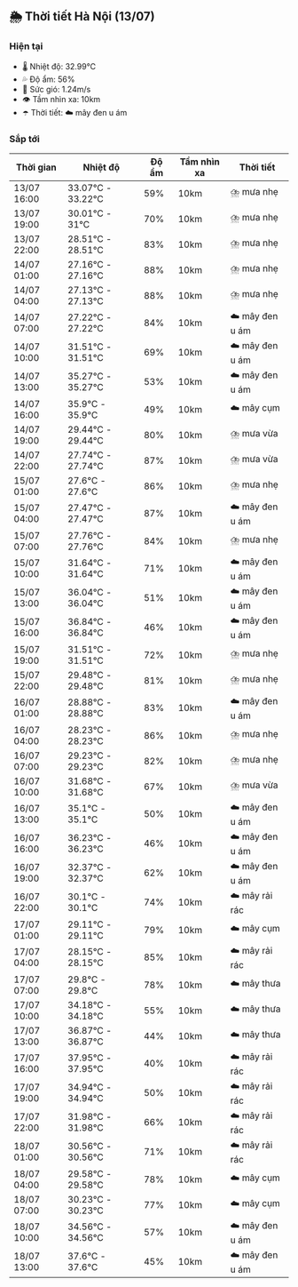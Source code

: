 ## 🌦️ Thời tiết Hà Nội (13/07)

### Hiện tại

- 🌡️ Nhiệt độ: 32.99℃
- 💦 Độ ẩm: 56%
- 💨 Sức gió: 1.24m/s
- 👁️ Tầm nhìn xa: 10km
- ☂️ Thời tiết: ☁️ mây đen u ám

### Sắp tới

| Thời gian | Nhiệt độ | Độ ẩm | Tầm nhìn xa | Thời tiết |
| --- | --- | --- | --- | --- |
| 13/07 16:00 | 33.07℃ - 33.22℃ | 59% | 10km | ⛈️ mưa nhẹ |
| 13/07 19:00 | 30.01℃ - 31℃ | 70% | 10km | ⛈️ mưa nhẹ |
| 13/07 22:00 | 28.51℃ - 28.51℃ | 83% | 10km | ⛈️ mưa nhẹ |
| 14/07 01:00 | 27.16℃ - 27.16℃ | 88% | 10km | ⛈️ mưa nhẹ |
| 14/07 04:00 | 27.13℃ - 27.13℃ | 88% | 10km | ⛈️ mưa nhẹ |
| 14/07 07:00 | 27.22℃ - 27.22℃ | 84% | 10km | ☁️ mây đen u ám |
| 14/07 10:00 | 31.51℃ - 31.51℃ | 69% | 10km | ☁️ mây đen u ám |
| 14/07 13:00 | 35.27℃ - 35.27℃ | 53% | 10km | ☁️ mây đen u ám |
| 14/07 16:00 | 35.9℃ - 35.9℃ | 49% | 10km | ☁️ mây cụm |
| 14/07 19:00 | 29.44℃ - 29.44℃ | 80% | 10km | ⛈️ mưa vừa |
| 14/07 22:00 | 27.74℃ - 27.74℃ | 87% | 10km | ⛈️ mưa vừa |
| 15/07 01:00 | 27.6℃ - 27.6℃ | 86% | 10km | ⛈️ mưa nhẹ |
| 15/07 04:00 | 27.47℃ - 27.47℃ | 87% | 10km | ☁️ mây đen u ám |
| 15/07 07:00 | 27.76℃ - 27.76℃ | 84% | 10km | ⛈️ mưa nhẹ |
| 15/07 10:00 | 31.64℃ - 31.64℃ | 71% | 10km | ☁️ mây đen u ám |
| 15/07 13:00 | 36.04℃ - 36.04℃ | 51% | 10km | ☁️ mây đen u ám |
| 15/07 16:00 | 36.84℃ - 36.84℃ | 46% | 10km | ☁️ mây đen u ám |
| 15/07 19:00 | 31.51℃ - 31.51℃ | 72% | 10km | ⛈️ mưa nhẹ |
| 15/07 22:00 | 29.48℃ - 29.48℃ | 81% | 10km | ⛈️ mưa nhẹ |
| 16/07 01:00 | 28.88℃ - 28.88℃ | 83% | 10km | ☁️ mây đen u ám |
| 16/07 04:00 | 28.23℃ - 28.23℃ | 86% | 10km | ⛈️ mưa nhẹ |
| 16/07 07:00 | 29.23℃ - 29.23℃ | 82% | 10km | ⛈️ mưa nhẹ |
| 16/07 10:00 | 31.68℃ - 31.68℃ | 67% | 10km | ⛈️ mưa vừa |
| 16/07 13:00 | 35.1℃ - 35.1℃ | 50% | 10km | ☁️ mây đen u ám |
| 16/07 16:00 | 36.23℃ - 36.23℃ | 46% | 10km | ☁️ mây đen u ám |
| 16/07 19:00 | 32.37℃ - 32.37℃ | 62% | 10km | ☁️ mây đen u ám |
| 16/07 22:00 | 30.1℃ - 30.1℃ | 74% | 10km | ☁️ mây rải rác |
| 17/07 01:00 | 29.11℃ - 29.11℃ | 79% | 10km | ☁️ mây cụm |
| 17/07 04:00 | 28.15℃ - 28.15℃ | 85% | 10km | ☁️ mây rải rác |
| 17/07 07:00 | 29.8℃ - 29.8℃ | 78% | 10km | ☁️ mây thưa |
| 17/07 10:00 | 34.18℃ - 34.18℃ | 55% | 10km | ☁️ mây thưa |
| 17/07 13:00 | 36.87℃ - 36.87℃ | 44% | 10km | ☁️ mây thưa |
| 17/07 16:00 | 37.95℃ - 37.95℃ | 40% | 10km | ☁️ mây rải rác |
| 17/07 19:00 | 34.94℃ - 34.94℃ | 50% | 10km | ☁️ mây rải rác |
| 17/07 22:00 | 31.98℃ - 31.98℃ | 66% | 10km | ☁️ mây rải rác |
| 18/07 01:00 | 30.56℃ - 30.56℃ | 71% | 10km | ☁️ mây rải rác |
| 18/07 04:00 | 29.58℃ - 29.58℃ | 78% | 10km | ☁️ mây cụm |
| 18/07 07:00 | 30.23℃ - 30.23℃ | 77% | 10km | ☁️ mây cụm |
| 18/07 10:00 | 34.56℃ - 34.56℃ | 57% | 10km | ☁️ mây đen u ám |
| 18/07 13:00 | 37.6℃ - 37.6℃ | 45% | 10km | ☁️ mây đen u ám |
